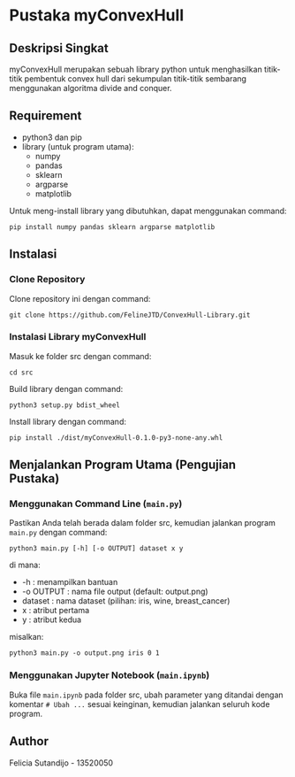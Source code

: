 # Pustaka myConvexHull

## Deskripsi Singkat
myConvexHull merupakan sebuah library python untuk menghasilkan titik-titik pembentuk convex hull dari sekumpulan titik-titik sembarang menggunakan algoritma divide and conquer.

## Requirement
- python3 dan pip
- library (untuk program utama):
  - numpy
  - pandas
  - sklearn
  - argparse
  - matplotlib

Untuk meng-install library yang dibutuhkan, dapat menggunakan command:  
```
pip install numpy pandas sklearn argparse matplotlib
```

## Instalasi
### Clone Repository
Clone repository ini dengan command:  
```
git clone https://github.com/FelineJTD/ConvexHull-Library.git
```

### Instalasi Library **myConvexHull**
Masuk ke folder src dengan command:
```
cd src
```
Build library dengan command:  
```
python3 setup.py bdist_wheel
```
Install library dengan command:  
```
pip install ./dist/myConvexHull-0.1.0-py3-none-any.whl
```

## Menjalankan Program Utama (Pengujian Pustaka)
### Menggunakan Command Line (`main.py`)
Pastikan Anda telah berada dalam folder src, kemudian jalankan program `main.py` dengan command:
```
python3 main.py [-h] [-o OUTPUT] dataset x y
```

di mana:
- -h : menampilkan bantuan
- -o OUTPUT : nama file output (default: output.png)
- dataset : nama dataset (pilihan: iris, wine, breast_cancer)
- x : atribut pertama
- y : atribut kedua

misalkan:
```
python3 main.py -o output.png iris 0 1
```

### Menggunakan Jupyter Notebook (`main.ipynb`)
Buka file `main.ipynb` pada folder src, ubah parameter yang ditandai dengan komentar `# Ubah ...` sesuai keinginan, kemudian jalankan seluruh kode program.

## Author
Felicia Sutandijo - 13520050